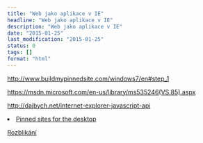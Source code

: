 ```yaml
---
title: "Web jako aplikace v IE"
headline: "Web jako aplikace v IE"
description: "Web jako aplikace v IE"
date: "2015-01-25"
last_modification: "2015-01-25"
status: 0
tags: []
format: "html"
---
```


http://www.buildmypinnedsite.com/windows7/en#step_1

https://msdn.microsoft.com/en-us/library/ms535246(VS.85).aspx

http://dajbych.net/internet-explorer-javascript-api

<li><a href="https://msdn.microsoft.com/en-us/library/ie/dn455117(v=vs.85).aspx">Pinned sites for the desktop</a></li>

<p><a href="http://kod.djpw.cz/uvjb">Rozblikání</a></p>